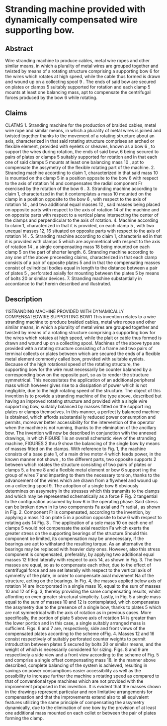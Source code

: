 # Stranding machine provided with dynamically compensated wire supporting bow.

## Abstract
Wire stranding machine to produce cables, metal wire ropes and other similar means, in which a plurality of metal wires are grouped together and twisted by means of a rotating structure comprising a supporting bow 6 for the wires which rotates at high speed, while the cable thus formed is drawn and wound up on a collecting spool 9 . The ends of said bow are secured on plates or clamps 5 suitably supported for rotation and each clamp 5 mounts at least one balancing mass, apt to compensate the centrifugal forces produced by the bow 6 while rotating.

## Claims
CLATMS 1. Stranding machine for the production of braided cables, metal wire rope and similar means, in which a plurality of metal wires is joined and twisted together thanks to the movement of a rotating structure about an axis, characterized in that said rotating structure comprises an arched or flexible element, provided with eyelets or sheaves, known as a bow 6 , to support the wires during rotation, the ends of said bow, 6 being secured to pairs of plates or clamps 5 suitably supported for rotation and in that each one of said clamps 5 mounts at least one balancing mass 10 , apt to compensate the assymetry of the flexible rotating part of the machine. 2. Stranding machine according to claim 1, characterized in that said mass 10 is mounted on the clamp 5 in a position opposite to the bow 6 with respect to the axis of rotation 14 and compensates the radial component Fr exercised by the rotation of the bow 6 . 3. Stranding machine according to claim 1, characterized in that it contemplates a mass 10 mounted on the clamp in a position opposite to the bow 6 , with respect to the axis of rotation 14 , and two additional equal masses 12 , said masses being placed on opposite parts with respect to the axis of rotation 14 of the machine and on opposite parts with respect to a vertical plane intersecting the center of the clamps and perpendicular to the axis of rotation. 4. Machine according to claim 1, characterized in that it is provided, on each clamp 5 , with two unequal masses 12, 16 situated on opposite parts with respect to the axis of rotation 14 . 5. Stranding machine according to claim 1, characteris ed in that it is provided with clamps 5 which are asymmetrical with respect to the axis of rotation 14 , a single compensating mass 18 being mounted on each clamp 5 on the part of shorter length. 6. Stranding machine according to any one of the above preceeding claims, characterized in that each clamp consists of a pair of opposite plates 5 and in that the compensating masses consist of cylindrical bodies equal in length to the distance between a pair of plates 5 , perforated axially for mounting between the plates 5 by means of bolts 20 or similar devices. 7. Stranding machine substantially in accordance to that herein described and illustrated.

## Description
11STRANDING MACHINE PROVIDED WITH DYNAMICALLY COMPENSATEDWIRE SUPPORTING BOW1 This invention relates to a wire stranding machine to produce braided cables, metal wire ropes and other similar means, in which a plurality of metal wires are grouped together and twisted by means of a rotating structure comprising a supporting bow for the wires which rotates at high speed, while the plait or cable thus formed is drawn and wound up on a collecting spool. Machines of the above type are provided with a rotating structure consisting of a frame and two pairs of terminal collects or plates between which are secured the ends of a flexible metal element commonly called bow, provided with suitable eyelets. Because of the high rotational speed of the rotating structure, the supporting bow for the wire must necessarily be counter balanced by a corresponding bow on the opposite part, so as to render the structure symmetrical. This necessitates the application of an additional peripheral mass which however gives rise to a dissipation of power which is not negligible, due to the high rotating speed of the structure. The object of this invention is to provide a stranding machine of the type above, described but having an improved rotating structure and provided with a single wire support ing bow, suitably balanced by masses fitted on the support ing plates or clamps themselves. In this manner, a perfect ly balanced machine is obtained, which affords substantial ly reduced power consumption and permits, moreover better accessibility for the intervention of the operator when the machine is not running, thanks to the elimination of the ancillary bow. The invention will now be described in conjunction with the annexed drawings, in which FIGURE 1 is an overall schematic view of the stranding machine, FIGURES 2 thru 9 show the balancing of the single bow by means of masses fitted on the clamps. With reference to Fig. 1, the machine consists of a base plate 1, of a main drive motor 4 which feeds power, in the known manner not shown , to the different parts, two opposite supports 2 between which rotates the structure consisting of two pairs of plates or clamps 5, a frame 8 and a flexible metal element or bow 6 support ing the group of wires 7 and imparting to them the necessary torsion, thanks to the advancement of the wires which are drawn from a flywheel and wound up on a collecting spool 9. The adoption of a single bow 6 obviously determines on assymetry in the stresses which this transmits to the clamps and which may be represented schematically as a force F Fig. 2 tangential to the configuration assumed by bow 6 in the operating phase. Said stress can be broken down in its two components Fa axial and Fr radial , as shown in Fig. 2. Component Fr is compensated, according to the invention, by applying a mass 10 on plate 5 in a position opposite to bow 6 with respect to rotating axis 14 Fig. 3 . The application of a sole mass 10 on each one of clamps 5 would not compensate the axial reaction Fa which exerts the greater stress on the supporting bearings of the structure.Should this component be limited, its compensation may be unnecessary, if the bearings are apt to withstand the resulting torque. As an alternative the bearings may be replaced with heavier duty ones. However, also this stress component is compensated, preferably, by applying two additional equal masses 12 fitted laterally with respect to axis 14, as shown in Fig. 3. The two masses are equal, so as to compensate each other, due to the effect of centrifugal force and are set laterally with respect to the vertical axis of symmetry of the plate, in order to compensate axial movement Na of the structure, acting on the bearings. In Fig. 4, the masses applied below axis of rotation 14 are incorporated in a single mass 16, equal to the sum of masses 10 and 12 of Fig. 3, thereby providing the same compensating results, whilst affording on even greater structural simplicity. Lastly, in Fig. 5 a single mass equal to the sum of masses 10 and 12 is contemplated, which compensates the assymetry due to the presence of a single bow, thanks to plates 5 which are not symmetrical with the axis of rotation as in previous cases. More specifically, the portion of plate 5 above axis of rotation 14 is greater than the lower portion and in this case, a single suitably arranged mass is sufficient. Figs. 6 and 7 are, respectively, side and front views of the compensated plates according to the scheme ofFig. 4. Masses 12 and 16 consist respectively of suitably perforated counter weights to permit introduction between plates 5 secured by bolts 20 or similar means, and the weight of which is necessarily considered for sizing. Figs. 8 and 9 are respectively a side view and a front view according to the scheme of Fig. 5 and comprise a single offset compensating mass 18. in the manner above described, complete balancing of the system is achieved, resulting in savings on power consumptions easier accessibility as well as the possibility to increase further the machine s rotating speed as compared to that of conventional type machines which are not provided with the improvement proposed in this invention. It is evident that the masses shown in the drawings represent particular and non limitative arrangements for compensation and that the improvements extend also to all equivalent features utilizing the same principle of compensating the assymetry dynamically, due to the elimination of one bow by the provision of at least one additional mass mounted on each collet or between the pair of plates forming the clamp.